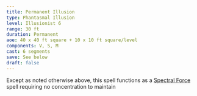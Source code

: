 ```yaml
---
title: Permanent Illusion
type: Phantasmal Illusion
level: Illusionist 6
range: 30 ft
duration: Permanent
aoe: 40 x 40 ft square + 10 x 10 ft square/level
components: V, S, M
cast: 6 segments
save: See below
draft: false
---
```


Except as noted otherwise above, this spell functions as a [Spectral Force](/srd/spells/illusionist/spectral-force) spell requiring no concentration to maintain
